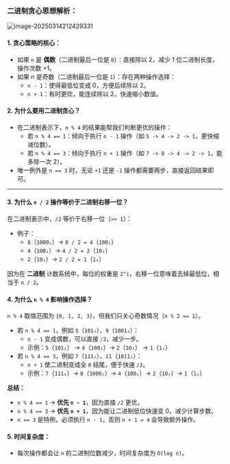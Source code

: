 ### **二进制贪心思想解析**：

![image-20250314212429331](https://cdn.jsdelivr.net/gh/huangcancan-xbc/Drawing-bed@master/Algorithm/20250314212436495.png)

#### 1. 贪心策略的核心：

-   如果 `n` 是 **偶数**（二进制最后一位是 `0`）：直接除以 2，减少 1 位二进制长度，操作次数 +1。
-   如果 n 是奇数（二进制最后一位是 `1`）：存在两种操作选择：
    -   `n - 1`：使得最低位变成 0，方便后续除以 2。
    -   `n + 1`：有时更优，能连续除以 2，快速缩小数值。

#### 2. 为什么要用二进制贪心？

-   在二进制表示下，`n % 4` 的结果能帮我们判断更优的操作：
    -   若 `n % 4 == 1`：倾向于执行 `n - 1` 操作（如 `5 -> 4 -> 2 -> 1`，更快缩减位数）。
    -   若 `n % 4 == 3`：倾向于执行 `n + 1` 操作（如 `7 -> 8 -> 4 -> 2 -> 1`，能多除一次 2）。
-   唯一例外是 `n == 3` 时，无论 `+1` 还是 `-1` 操作都需要两步，直接返回结果即可。

---

#### 3. 为什么 `n / 2` 操作等价于二进制右移一位？

在二进制表示中，`/2` 等价于右移一位（`>> 1`）：

-   例子：
    -   `8`（`1000₂`）→ `8 / 2 = 4`（`100₂`）
    -   `4`（`100₂`）→ `4 / 2 = 2`（`10₂`）
    -   `2`（`10₂`）→ `2 / 2 = 1`（`1₂`）

因为在 **二进制** 计数系统中，每位的权重是 `2^i`，右移一位意味着去掉最低位，相当于 `n / 2`。

#### 4. 为什么 `n % 4` 影响操作选择？

`n % 4` 取值范围为 `{0, 1, 2, 3}`，但我们只关心奇数情况（`n % 2 == 1`）。

-   若 `n % 4 == 1`，例如 `5`（`101₂`）、`9`（`1001₂`）：
    -   `n - 1` 变成偶数，可以直接 `/2`，减少一步。
    -   示例：`5`（`101₂`） → `4`（`100₂`）→ `2`（`10₂`） → `1`（`1₂`）
-   若 `n % 4 == 3`，例如 `7`（`111₂`）、`11`（`1011₂`）：
    -   `n + 1` 使二进制变成全 `0` 结尾，便于快速 `/2`。
    -   示例：`7`（`111₂`）→ `8`（`1000₂`）→ `4`（`100₂`）→ `2`（`10₂`）→ `1`（`1₂`）

**总结：**

-   `n % 4 == 1` → **优先 `n - 1`**，因为直接 `/2` 更优。
-   `n % 4 == 3` → **优先 `n + 1`**，因为能让二进制低位快速变 0，减少计算步数。
-   `n == 3` 是特例，必须执行 `n - 1`，否则 `n + 1 = 4` 会导致额外操作。

#### 5. 时间复杂度：

-   每次操作都会让 `n` 的二进制位数减少，时间复杂度为 `O(log n)`。
